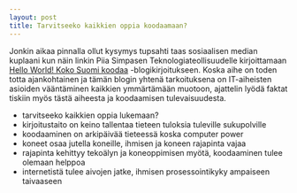 ```yaml
---
layout: post
title: Tarvitseeko kaikkien oppia koodaamaan?
---
```

Jonkin aikaa pinnalla ollut kysymys tupsahti taas sosiaalisen median kuplaani kun näin linkin Piia Simpasen Teknologiateollisuudelle kirjoittamaan [Hello World! Koko Suomi koodaa](http://teknologiateollisuus.fi/fi/ajankohtaista/teknoblogi/hello-world-koko-suomi-koodaa) -blogikirjoitukseen. Koska aihe on toden totta ajankohtainen ja tämän blogin yhtenä tarkoituksena on IT-aiheisten asioiden vääntäminen kaikkien ymmärtämään muotoon, ajattelin lyödä faktat tiskiin myös tästä aiheesta ja koodaamisen tulevaisuudesta.

- tarvitseeko kaikkien oppia lukemaan?
- kirjoitustaito on keino tallentaa tieteen tuloksia tuleville sukupolville
- koodaaminen on arkipäivää tieteessä koska computer power
- koneet osaa jutella koneille, ihmisen ja koneen rajapinta vajaa
- rajapinta kehittyy tekoälyn ja koneoppimisen myötä, koodaaminen tulee olemaan helppoa
- internetistä tulee aivojen jatke, ihmisen prosessointikyky ampaiseen taivaaseen
